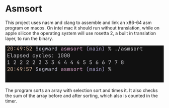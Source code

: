 # Asmsort

This project uses nasm and clang to assemble and link an x86-64 asm program on macos. On intel mac it should run without translation, while on apple silicon the operating system will use rosetta 2, a built in translation layer, to run the binary.

![alt text of program running in terminal](img1.png)

The program sorts an array with selection sort and times it. It also checks the sum of the array before and after sorting, which also is counted in the timer. 

